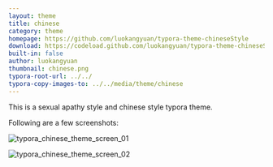 ```yaml
---
layout: theme
title: chinese 
category: theme
homepage: https://github.com/luokangyuan/typora-theme-chineseStyle
download: https://codeload.github.com/luokangyuan/typora-theme-chineseStyle/zip/master
built-in: false
author: luokangyuan
thumbnail: chinese.png
typora-root-url: ../../
typora-copy-images-to: ../../media/theme/chinese
---
```


This is a sexual apathy style and chinese style typora theme.

Following are a few screenshots:

![typora_chinese_theme_screen_01](/media/theme/vue/typora_chinese_theme_screen_01.png)

![typora_chinese_theme_screen_02](/media/theme/vue/typora_chinese_theme_screen_02.png)
